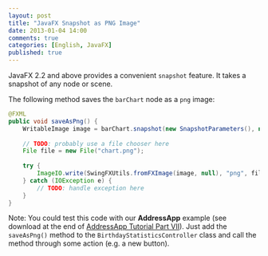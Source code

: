 ```yaml
---
layout: post
title: "JavaFX Snapshot as PNG Image"
date: 2013-01-04 14:00
comments: true
categories: [English, JavaFX]
published: true
---
```

JavaFX 2.2 and above provides a convenient `snapshot` feature. It takes a snapshot of any node or scene.

The following method saves the `barChart` node as a `png` image:

```java
@FXML
public void saveAsPng() {
	WritableImage image = barChart.snapshot(new SnapshotParameters(), null);
	
	// TODO: probably use a file chooser here
	File file = new File("chart.png");
	
    try {
        ImageIO.write(SwingFXUtils.fromFXImage(image, null), "png", file);
    } catch (IOException e) {
    	// TODO: handle exception here
    }
}
```

Note: You could test this code with our **AddressApp** example (see download at the end of [AddressApp Tutorial Part VII](/blog/2012/12/18/javafx-tutorial-addressapp-7)). Just add the `saveAsPng()` method to the `BirthdayStatisticsController` class and call the method through some action (e.g. a new button).
